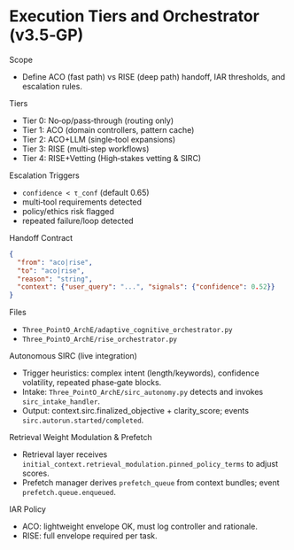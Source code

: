 # Execution Tiers and Orchestrator (v3.5‑GP)

Scope
- Define ACO (fast path) vs RISE (deep path) handoff, IAR thresholds, and escalation rules.

Tiers
- Tier 0: No‑op/pass‑through (routing only)
- Tier 1: ACO (domain controllers, pattern cache)
- Tier 2: ACO+LLM (single‑tool expansions)
- Tier 3: RISE (multi‑step workflows)
- Tier 4: RISE+Vetting (High‑stakes vetting & SIRC)

Escalation Triggers
- `confidence < τ_conf` (default 0.65)
- multi‑tool requirements detected
- policy/ethics risk flagged
- repeated failure/loop detected

Handoff Contract
```json
{
  "from": "aco|rise",
  "to": "aco|rise",
  "reason": "string",
  "context": {"user_query": "...", "signals": {"confidence": 0.52}}
}
```

Files
- `Three_PointO_ArchE/adaptive_cognitive_orchestrator.py`
- `Three_PointO_ArchE/rise_orchestrator.py`

Autonomous SIRC (live integration)
- Trigger heuristics: complex intent (length/keywords), confidence volatility, repeated phase‑gate blocks.
- Intake: `Three_PointO_ArchE/sirc_autonomy.py` detects and invokes `sirc_intake_handler`.
- Output: context.sirc.finalized_objective + clarity_score; events `sirc.autorun.started/completed`.

Retrieval Weight Modulation & Prefetch
- Retrieval layer receives `initial_context.retrieval_modulation.pinned_policy_terms` to adjust scores.
- Prefetch manager derives `prefetch_queue` from context bundles; event `prefetch.queue.enqueued`.

IAR Policy
- ACO: lightweight envelope OK, must log controller and rationale.
- RISE: full envelope required per task.
